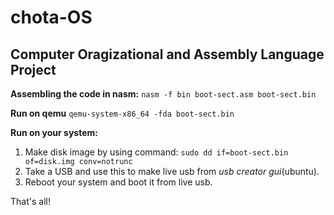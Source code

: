 # chota-OS
## Computer Oragizational and Assembly Language Project

__Assembling the code in nasm:__
  `nasm -f bin boot-sect.asm boot-sect.bin`

__Run on qemu__
  `qemu-system-x86_64 -fda boot-sect.bin`

**Run on your system:**
1. Make disk image by using command:
  `sudo dd if=boot-sect.bin of=disk.img conv=notrunc`
2. Take a USB and use this to make live usb from *usb creator gui*(ubuntu).
3. Reboot your system and boot it from live usb.


That's all!

